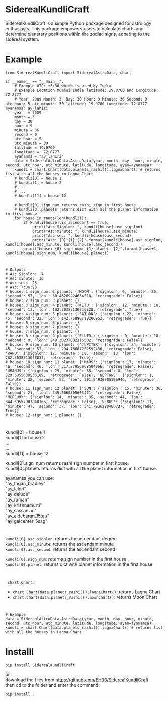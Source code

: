 # SiderealKundliCraft
     
SiderealKundliCraft is a simple Python package designed for astrology enthusiasts. This package empowers users to calculate charts and determine planetary positions within the zodiac signs, adhering to the sidereal system.   

# Example
```
from SiderealKundliCraft import SiderealAstroData, chart

if __name__ == "__main__":
    # Example UTC: +5:30 which is used by India
    # Example Location Mumbai India latitude: 19.0760 and Longitude: 72.8777 
    # Year: 2009 Month: 3  Day: 30 Hour: 9 Minute: 36 Second: 0 utc_hour: 5 utc_minute: 30 latitude: 19.0760 Longitude: 72.8777 ayanamsa: ay_lahiri 
    year  = 2009
    month = 3
    day = 30
    hour = 9
    minute = 36
    second = 0
    utc_hour = 5
    utc_minute = 30
    latitude = 19.0760
    longitude =  72.8777
    ayanamsa = "ay_lahiri"
    data = SiderealAstroData.AstroData(year, month, day, hour, minute, second, utc_hour, utc_minute, latitude, longitude, ayan=ayanamsa)
    kundli = chart.Chart(data.planets_rashi()).lagnaChart() # returns list with all the houses in Lagna Chart
    # kundli[0] = house 1      
    # kundli[1] = house 2   
    # ...   
    # ...   
    # kundli[11] = house 12

    # kundli[0].sign_num returns rashi sign in first house.   
    # kundli[0].planets returns dict with all the planet information in first house.   
    for house in range(len(kundli)):
        if kundli[house].is_ascendant == True:
            print("Asc Signlon: ", kundli[house].asc_signlon)
            print("Asc minute: ", kundli[house].asc_minute)
            print("Asc sec: ", kundli[house].asc_second)
            print("Asc: {0}:{1}:{2}".format(kundli[house].asc_signlon, kundli[house].asc_minute, kundli[house].asc_second))
        print("house: {0} sign_num: {1} planet: {2}".format(house+1, kundli[house].sign_num, kundli[house].planet))

```   
#       
```   
# Output: 
# Asc Signlon:  7
# Asc minute:  36
# Asc sec:  23
# Asc: 7:36:23
# house: 1 sign_num: 2 planet: {'MOON': {'signlon': 0, 'minute': 25, 'second': 57, 'lon': 30.43269224654518, 'retrograde': False}}
# house: 2 sign_num: 3 planet: {}
# house: 3 sign_num: 4 planet: {'KETU': {'signlon': 12, 'minute': 18, 'second': 13, 'lon': 102.30385130530328, 'retrograde': True}}
# house: 4 sign_num: 5 planet: {'SATURN': {'signlon': 22, 'minute': 45, 'second': 32, 'lon': 142.75898718206952, 'retrograde': True}}
# house: 5 sign_num: 6 planet: {}
# house: 6 sign_num: 7 planet: {}
# house: 7 sign_num: 8 planet: {}
# house: 8 sign_num: 9 planet: {'PLUTO': {'signlon': 9, 'minute': 18, 'second': 8, 'lon': 249.30237002216532, 'retrograde': False}}
# house: 9 sign_num: 10 planet: {'JUPITER': {'signlon': 24, 'minute': 45, 'second': 57, 'lon': 294.76607252592436, 'retrograde': False}, 'RAHU': {'signlon': 12, 'minute': 18, 'second': 13, 'lon': 282.3038513053033, 'retrograde': True}}
# house: 10 sign_num: 11 planet: {'MARS': {'signlon': 17, 'minute': 46, 'second': 46, 'lon': 317.77956968504066, 'retrograde': False}, 'URANUS': {'signlon': 29, 'minute': 35, 'second': 8, 'lon': 329.5855638533189, 'retrograde': False}, 'NEPTUNE': {'signlon': 1, 'minute': 32, 'second': 57, 'lon': 301.54936905595946, 'retrograde': False}}
# house: 11 sign_num: 12 planet: {'SUN': {'signlon': 15, 'minute': 36, 'second': 21, 'lon': 345.6060505603411, 'retrograde': False}, 'MERCURY': {'signlon': 14, 'minute': 35, 'second': 44, 'lon': 344.59557987848166, 'retrograde': False}, 'VENUS': {'signlon': 11, 'minute': 47, 'second': 37, 'lon': 341.7936220400737, 'retrograde': True}}
# house: 12 sign_num: 1 planet: {}

```   


#   
kundli[0] = house 1      
kundli[1] = house 2  
...   
...   
kundli[11] = house 12

kundli[0].sign_num returns rashi sign number in first house.   
kundli[0].planets returns dict with all the planet information in first house.

ayanamsa you can use:   
"ay_fagan_bradley"   
"ay_lahiri"   
"ay_deluce"   
"ay_raman"   
"ay_krishnamurti"  
"ay_sassanian"   
"ay_aldebaran_15tau"  
"ay_galcenter_5sag"      
   
# 
```kundli[0].asc_signlon```: returns the ascendant degree    
```kundli[0].asc_minute```: returns the ascendant minute    
```kundli[0].asc_second```: returns the ascendant second   

```kundli[0].sign_num```: returns sign number in the first house    
```kundli[0].planet```:   returns dict with planet information in the first house   
#
``` chart.Chart```:    
- ```chart.Chart(data.planets_rashi()).lagnaChart()```: returns Lagna Chart    
- ```chart.Chart(data.planets_rashi()).moonChart()```: returns Moon Chart   
#

   
```  
# Example  
data = SiderealAstroData.AstroData(year, month, day, hour, minute, second, utc_hour, utc_minute, latitude, longitude, ayan=ayanamsa)
kundli = chart.Chart(data.planets_rashi()).lagnaChart() # returns list with all the houses in Lagna Chart
```

# Installl
```   
pip install SiderealKundliCraft
```   
or    
download the files from https://github.com/EH30/SiderealKundliCraft   
then cd to the folder and enter the command:    

```   
pip install .
```   
